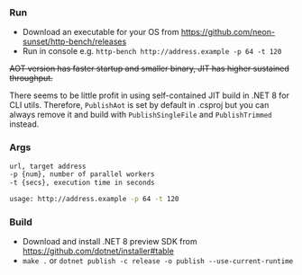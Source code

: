 ### Run
- Download an executable for your OS from https://github.com/neon-sunset/http-bench/releases
- Run in console e.g. `http-bench http://address.example -p 64 -t 120`

~~AOT version has faster startup and smaller binary, JIT has higher sustained throughput.~~

There seems to be little profit in using self-contained JIT build in .NET 8 for CLI utils.
Therefore, `PublishAot` is set by default in .csproj but you can always remove it and build with `PublishSingleFile` and `PublishTrimmed` instead.

### Args
```sh
url, target address
-p {num}, number of parallel workers
-t {secs}, execution time in seconds

usage: http://address.example -p 64 -t 120
```

### Build
- Download and install .NET 8 preview SDK from https://github.com/dotnet/installer#table
- `make .` or `dotnet publish -c release -o publish --use-current-runtime`
